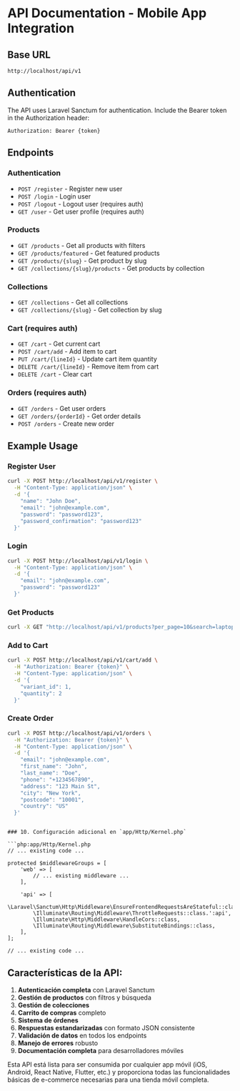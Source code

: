 # API Documentation - Mobile App Integration

## Base URL

```
http://localhost/api/v1
```

## Authentication

The API uses Laravel Sanctum for authentication. Include the Bearer token in the Authorization header:

```
Authorization: Bearer {token}
```

## Endpoints

### Authentication

-   `POST /register` - Register new user
-   `POST /login` - Login user
-   `POST /logout` - Logout user (requires auth)
-   `GET /user` - Get user profile (requires auth)

### Products

-   `GET /products` - Get all products with filters
-   `GET /products/featured` - Get featured products
-   `GET /products/{slug}` - Get product by slug
-   `GET /collections/{slug}/products` - Get products by collection

### Collections

-   `GET /collections` - Get all collections
-   `GET /collections/{slug}` - Get collection by slug

### Cart (requires auth)

-   `GET /cart` - Get current cart
-   `POST /cart/add` - Add item to cart
-   `PUT /cart/{lineId}` - Update cart item quantity
-   `DELETE /cart/{lineId}` - Remove item from cart
-   `DELETE /cart` - Clear cart

### Orders (requires auth)

-   `GET /orders` - Get user orders
-   `GET /orders/{orderId}` - Get order details
-   `POST /orders` - Create new order

## Example Usage

### Register User

```bash
curl -X POST http://localhost/api/v1/register \
  -H "Content-Type: application/json" \
  -d '{
    "name": "John Doe",
    "email": "john@example.com",
    "password": "password123",
    "password_confirmation": "password123"
  }'
```

### Login

```bash
curl -X POST http://localhost/api/v1/login \
  -H "Content-Type: application/json" \
  -d '{
    "email": "john@example.com",
    "password": "password123"
  }'
```

### Get Products

```bash
curl -X GET "http://localhost/api/v1/products?per_page=10&search=laptop"
```

### Add to Cart

```bash
curl -X POST http://localhost/api/v1/cart/add \
  -H "Authorization: Bearer {token}" \
  -H "Content-Type: application/json" \
  -d '{
    "variant_id": 1,
    "quantity": 2
  }'
```

### Create Order

```bash
curl -X POST http://localhost/api/v1/orders \
  -H "Authorization: Bearer {token}" \
  -H "Content-Type: application/json" \
  -d '{
    "email": "john@example.com",
    "first_name": "John",
    "last_name": "Doe",
    "phone": "+1234567890",
    "address": "123 Main St",
    "city": "New York",
    "postcode": "10001",
    "country": "US"
  }'
```

````

### 10. Configuración adicional en `app/Http/Kernel.php`

```php:app/Http/Kernel.php
// ... existing code ...

protected $middlewareGroups = [
    'web' => [
        // ... existing middleware ...
    ],

    'api' => [
        \Laravel\Sanctum\Http\Middleware\EnsureFrontendRequestsAreStateful::class,
        \Illuminate\Routing\Middleware\ThrottleRequests::class.':api',
        \Illuminate\Http\Middleware\HandleCors::class,
        \Illuminate\Routing\Middleware\SubstituteBindings::class,
    ],
];

// ... existing code ...
````

## Características de la API:

1. **Autenticación completa** con Laravel Sanctum
2. **Gestión de productos** con filtros y búsqueda
3. **Gestión de colecciones**
4. **Carrito de compras** completo
5. **Sistema de órdenes**
6. **Respuestas estandarizadas** con formato JSON consistente
7. **Validación de datos** en todos los endpoints
8. **Manejo de errores** robusto
9. **Documentación completa** para desarrolladores móviles

Esta API está lista para ser consumida por cualquier app móvil (iOS, Android, React Native, Flutter, etc.) y proporciona todas las funcionalidades básicas de e-commerce necesarias para una tienda móvil completa.
